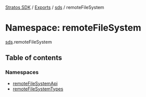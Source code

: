[Stratos SDK](../README.md) / [Exports](../modules.md) / [sds](sds.md) / remoteFileSystem

# Namespace: remoteFileSystem

[sds](sds.md).remoteFileSystem

## Table of contents

### Namespaces

- [remoteFileSystemApi](sds.remoteFileSystem.remoteFileSystemApi.md)
- [remoteFileSystemTypes](sds.remoteFileSystem.remoteFileSystemTypes.md)
